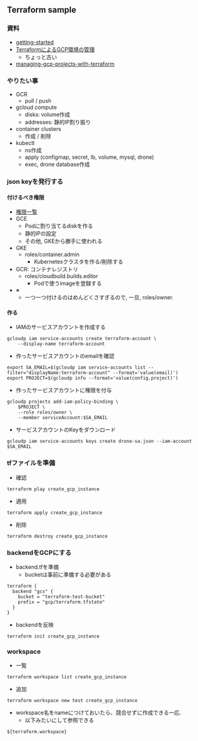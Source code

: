 ## Terraform sample
### 資料
+ [getting-started](https://www.terraform.io/intro/getting-started/install.html)
+ [TerraformによるGCP環境の管理](https://gist.github.com/MisaKondo/cb46b0ecd106e9c824a641b14954b8e1)
  + ちょっと古い
+ [managing-gcp-projects-with-terraform](https://cloud.google.com/community/tutorials/managing-gcp-projects-with-terraform)



### やりたい事
+ GCR
  + pull / push
+ gcloud compute
  + disks: volume作成
  + addresses: 静的IP割り振り
+ container clusters
  + 作成 / 削除
+ kubectl
  + ns作成
  + apply (configmap, secret, lb, volume, mysql, drone)
  + exec, drone database作成


### json keyを発行する
#### 付けるべき権限
+ [権限一覧](https://cloud.google.com/iam/docs/understanding-roles?hl=ja)
+ GCE
  + Podに割り当てるdiskを作る
  + 静的IPの設定
  + その他, GKEから勝手に使われる
+ GKE
  + roles/container.admin
    + Kubernetesクラスタを作る/削除する
+ GCR: コンテナレジストリ
  + roles/cloudbuild.builds.editor
    + Podで使うimageを登録する
+ ※
  + 一つ一つ付けるのはめんどくさすぎるので, 一旦, roles/owner.

#### 作る
+ IAMのサービスアカウントを作成する
```
gcloudp iam service-accounts create terraform-account \
    --display-name terraform-account
```

+ 作ったサービスアカウントのemailを確認
```
export SA_EMAIL=$(gcloudp iam service-accounts list --filter="displayName:terraform-account" --format='value(email)')
export PROJECT=$(gcloudp info --format='value(config.project)')
```

+ 作ったサービスアカウントに権限を付与
```
gcloudp projects add-iam-policy-binding \
    $PROJECT \
    --role roles/owner \
    --member serviceAccount:$SA_EMAIL
```

+ サービスアカウントのKeyをダウンロード
```
gcloudp iam service-accounts keys create drone-sa.json --iam-account $SA_EMAIL
```

### tfファイルを準備
+ 確認
```
terraform play create_gcp_instance
```
+ 適用
```
terraform apply create_gcp_instance
```

+ 削除
```
terraform destroy create_gcp_instance
```

### backendをGCPにする
+ backend.tfを準備
  + bucketは事前に準備する必要がある
```
terraform {
  backend "gcs" {
    bucket = "terraform-test-bucket"
    prefix = "gcp/terraform.tfstate"
  }
}

```

+ backendを反映
```
terraform init create_gcp_instance
```

### workspace
+ 一覧
```
terraform workspace list create_gcp_instance
```

+ 追加
```
terraform workspace new test create_gcp_instance
```

+ workspace名をnameにつけておいたら、競合せずに作成できる一応.
  + 以下みたいにして参照できる
```
${terraform.workspace}
```



